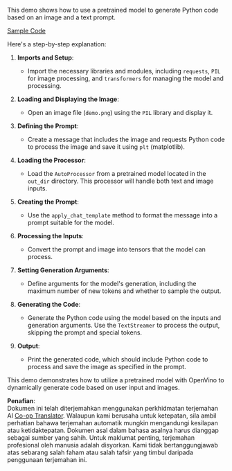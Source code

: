 <!--
CO_OP_TRANSLATOR_METADATA:
{
  "original_hash": "d7d7afa242a4a041ff4193546d4baf16",
  "translation_date": "2025-05-09T20:01:32+00:00",
  "source_file": "md/02.Application/04.Vision/Phi3/E2E_OpenVino_Phi3Vision.md",
  "language_code": "ms"
}
-->
This demo shows how to use a pretrained model to generate Python code based on an image and a text prompt.

[Sample Code](../../../../../../code/06.E2E/E2E_OpenVino_Phi3-vision.ipynb)

Here's a step-by-step explanation:

1. **Imports and Setup**:
   - Import the necessary libraries and modules, including `requests`, `PIL` for image processing, and `transformers` for managing the model and processing.

2. **Loading and Displaying the Image**:
   - Open an image file (`demo.png`) using the `PIL` library and display it.

3. **Defining the Prompt**:
   - Create a message that includes the image and requests Python code to process the image and save it using `plt` (matplotlib).

4. **Loading the Processor**:
   - Load the `AutoProcessor` from a pretrained model located in the `out_dir` directory. This processor will handle both text and image inputs.

5. **Creating the Prompt**:
   - Use the `apply_chat_template` method to format the message into a prompt suitable for the model.

6. **Processing the Inputs**:
   - Convert the prompt and image into tensors that the model can process.

7. **Setting Generation Arguments**:
   - Define arguments for the model's generation, including the maximum number of new tokens and whether to sample the output.

8. **Generating the Code**:
   - Generate the Python code using the model based on the inputs and generation arguments. Use the `TextStreamer` to process the output, skipping the prompt and special tokens.

9. **Output**:
   - Print the generated code, which should include Python code to process and save the image as specified in the prompt.

This demo demonstrates how to utilize a pretrained model with OpenVino to dynamically generate code based on user input and images.

**Penafian**:  
Dokumen ini telah diterjemahkan menggunakan perkhidmatan terjemahan AI [Co-op Translator](https://github.com/Azure/co-op-translator). Walaupun kami berusaha untuk ketepatan, sila ambil perhatian bahawa terjemahan automatik mungkin mengandungi kesilapan atau ketidaktepatan. Dokumen asal dalam bahasa asalnya harus dianggap sebagai sumber yang sahih. Untuk maklumat penting, terjemahan profesional oleh manusia adalah disyorkan. Kami tidak bertanggungjawab atas sebarang salah faham atau salah tafsir yang timbul daripada penggunaan terjemahan ini.